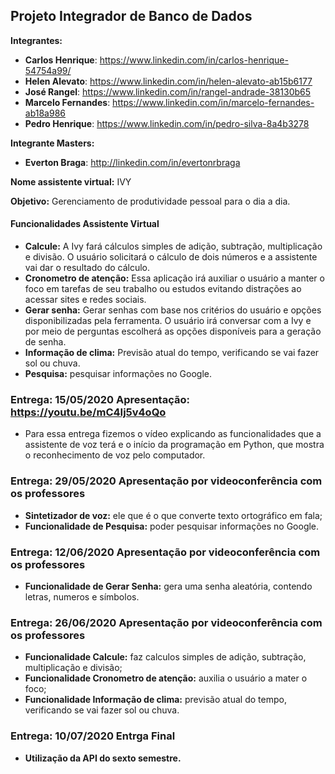 ## Projeto Integrador de Banco de Dados

**Integrantes:** 

* **Carlos Henrique**: https://www.linkedin.com/in/carlos-henrique-54754a99/
* **Helen Alevato**: https://www.linkedin.com/in/helen-alevato-ab15b6177
* **José Rangel**: https://www.linkedin.com/in/rangel-andrade-38130b65
* **Marcelo Fernandes**: https://www.linkedin.com/in/marcelo-fernandes-ab18a986
* **Pedro Henrique**: https://www.linkedin.com/in/pedro-silva-8a4b3278

**Integrante Masters:** 
* **Everton Braga**: http://linkedin.com/in/evertonrbraga

**Nome assistente virtual:** IVY

**Objetivo:** Gerenciamento de produtividade pessoal para o dia a dia.

#### Funcionalidades Assistente Virtual

* **Calcule:** A Ivy fará cálculos simples de adição, subtração, multiplicação e divisão. O usuário solicitará o cálculo de dois números e a assistente vai dar o resultado do cálculo.
* **Cronometro de atenção:** Essa aplicação irá auxiliar o usuário a manter o foco em tarefas de seu trabalho ou estudos evitando distrações ao acessar sites e redes sociais.
* **Gerar senha:** Gerar senhas com base nos critérios do usuário e opções disponibilizadas pela ferramenta. O usuário irá conversar com a Ivy e por meio de perguntas escolherá as opções disponíveis para a geração de senha.
* **Informação de clima:** Previsão atual do tempo, verificando se vai fazer sol ou chuva.
* **Pesquisa:** pesquisar informações no Google.

### Entrega: 15/05/2020 **Apresentação:** https://youtu.be/mC4Ij5v4oQo
* Para essa entrega fizemos o vídeo explicando as funcionalidades que a assistente de voz terá e o início da programação em Python, que mostra o reconhecimento de voz pelo computador.

### Entrega: 29/05/2020 **Apresentação por videoconferência com os professores**
* **Sintetizador de voz:** ele que é o que converte texto ortográfico em fala;
* **Funcionalidade de Pesquisa:** poder pesquisar informações no Google.

### Entrega: 12/06/2020 **Apresentação por videoconferência com os professores**
* **Funcionalidade de Gerar Senha:** gera uma senha aleatória, contendo letras, numeros e símbolos.

### Entrega: 26/06/2020 **Apresentação por videoconferência com os professores**
* **Funcionalidade Calcule:** faz calculos simples de adição, subtração, multiplicação e divisão;
* **Funcionalidade Cronometro de atenção:** auxilia o usuário a mater o foco;
* **Funcionalidade Informação de clima:** previsão atual do tempo, verificando se vai fazer sol ou chuva.

### Entrega: 10/07/2020 **Entrga Final**
* **Utilização da API do sexto semestre.**
